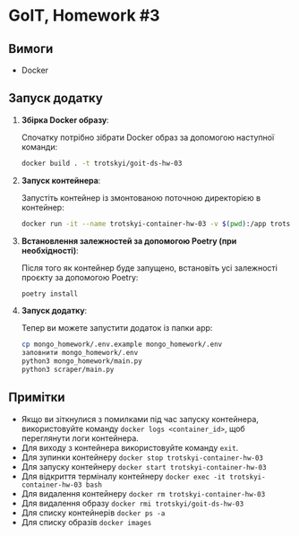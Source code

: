 # GoIT, Homework #3

## Вимоги

- Docker

## Запуск додатку

1. **Збірка Docker образу**:

   Спочатку потрібно зібрати Docker образ за допомогою наступної команди:

   ```bash
   docker build . -t trotskyi/goit-ds-hw-03

2. **Запуск контейнера**:

   Запустіть контейнер із змонтованою поточною директорією в контейнер:

   ```bash
   docker run -it --name trotskyi-container-hw-03 -v $(pwd):/app trotskyi/goit-ds-hw-03

3. **Встановлення залежностей за допомогою Poetry (при необхідності)**:

   Після того як контейнер буде запущено, встановіть усі залежності проєкту за допомогою Poetry:

   ```bash
   poetry install

4. **Запуск додатку**:

   Тепер ви можете запустити додаток із папки app:

   ```bash
   cp mongo_homework/.env.example mongo_homework/.env
   заповнити mongo_homework/.env
   python3 mongo_homework/main.py
   python3 scraper/main.py

## Примітки

- Якщо ви зіткнулися з помилками під час запуску контейнера, використовуйте команду `docker logs <container_id>`, щоб
  переглянути логи контейнера.
- Для виходу з контейнера використовуйте команду `exit`.
- Для зупинки контейнеру `docker stop trotskyi-container-hw-03`
- Для запуску контейнеру `docker start trotskyi-container-hw-03`
- Для відкриття терміналу контейнеру `docker exec -it trotskyi-container-hw-03 bash`
- Для видалення контейнеру `docker rm trotskyi-container-hw-03`
- Для видалення образу `docker rmi trotskyi/goit-ds-hw-03`
- Для списку контейнерів `docker ps -a`
- Для списку образів `docker images`
